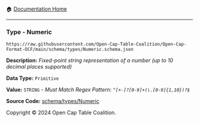 :house: [Documentation Home](../../../README.md)

---

### Type - Numeric

`https://raw.githubusercontent.com/Open-Cap-Table-Coalition/Open-Cap-Format-OCF/main/schema/types/Numeric.schema.json`

**Description:** _Fixed-point string representation of a number (up to 10 decimal places supported)_

**Data Type:** `Primitive`

**Value:** `STRING` - _Must Match Regex Pattern: `^[+-]?[0-9]+(\.[0-9]{1,10})?$`_

**Source Code:** [schema/types/Numeric](../../../../schema/types/Numeric.schema.json)

Copyright © 2024 Open Cap Table Coalition.
